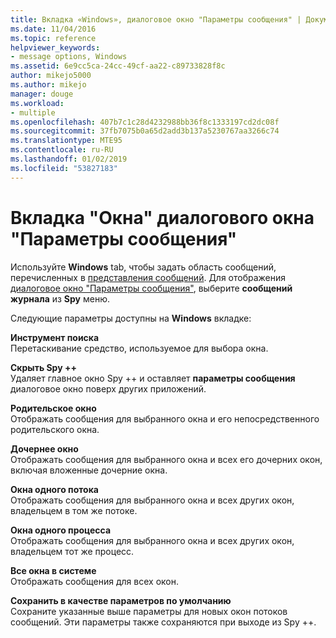 ```yaml
---
title: Вкладка «Windows», диалоговое окно "Параметры сообщения" | Документация Майкрософт
ms.date: 11/04/2016
ms.topic: reference
helpviewer_keywords:
- message options, Windows
ms.assetid: 6e9cc5ca-24cc-49cf-aa22-c89733828f8c
author: mikejo5000
ms.author: mikejo
manager: douge
ms.workload:
- multiple
ms.openlocfilehash: 407b7c1c28d4232988bb36f8c1333197cd2dc08f
ms.sourcegitcommit: 37fb7075b0a65d2add3b137a5230767aa3266c74
ms.translationtype: MTE95
ms.contentlocale: ru-RU
ms.lasthandoff: 01/02/2019
ms.locfileid: "53827183"
---
```

# <a name="windows-tab-message-options-dialog-box"></a>Вкладка "Окна" диалогового окна "Параметры сообщения"
Используйте **Windows** tab, чтобы задать область сообщений, перечисленных в [представления сообщений](../debugger/messages-view.md). Для отображения [диалоговое окно "Параметры сообщения"](../debugger/message-options-dialog-box.md), выберите **сообщений журнала** из **Spy** меню.  
  
 Следующие параметры доступны на **Windows** вкладке:  
  
 **Инструмент поиска**  
 Перетаскивание средство, используемое для выбора окна.  
  
 **Скрыть Spy ++**  
 Удаляет главное окно Spy ++ и оставляет **параметры сообщения** диалоговое окно поверх других приложений.  
  
 **Родительское окно**  
 Отображать сообщения для выбранного окна и его непосредственного родительского окна.  
  
 **Дочернее окно**  
 Отображать сообщения для выбранного окна и всех его дочерних окон, включая вложенные дочерние окна.  
  
 **Окна одного потока**  
 Отображать сообщения для выбранного окна и всех других окон, владельцем в том же потоке.  
  
 **Окна одного процесса**  
 Отображать сообщения для выбранного окна и всех других окон, владельцем тот же процесс.  
  
 **Все окна в системе**  
 Отображать сообщения для всех окон.  
  
 **Сохранить в качестве параметров по умолчанию**  
 Сохраните указанные выше параметры для новых окон потоков сообщений. Эти параметры также сохраняются при выходе из Spy ++.